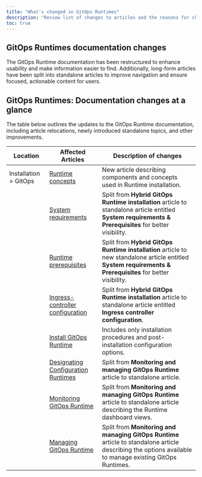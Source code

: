 ```yaml
---
title: "What's changed in GitOps Runtimes"
description: "Review list of changes to articles and the reasons for change"
toc: true
---
```


## GitOps Runtimes documentation changes

The GitOps Runtime documentation has been restructured to enhance usability and make information easier to find.  Additionally, long-form articles have been split into standalone articles to improve navigation and ensure focused, actionable content for users.

## GitOps Runtimes: Documentation changes at a glance
The table below outlines the updates to the GitOps Runtime documentation, including article relocations, newly introduced standalone topics, and other improvements.


| **Location**         |  **Affected Articles**   | **Description of changes**    |
|--------------------------|-----                 |----------------------------------------------------|
| Installation > GitOps    |[Runtime concepts]({{site.baseurl}}/docs/installation/gitops/runtime-concepts/)     | New article describing components and concepts used in Runtime installation. |
|                         |[System requirements]({{site.baseurl}}/docs/installation/gitops/runtime-system-requirements/)     | Split from **Hybrid GitOps Runtime installation** article to standalone article entitled **System requirements & Prerequisites** for better visibility. |
|        |[Runtime prerequisites]({{site.baseurl}}/docs/installation/gitops/runtime-system-requirements/)           | Split from **Hybrid GitOps Runtime installation** article to new standalone article entitled **System requirements & Prerequisites** for better visibility.          |
|                         |[Ingress-controller configuration]({{site.baseurl}}/docs/installation/gitops/runtime-ingress-configuration/)     | Split from **Hybrid GitOps Runtime installation** article to standalone article entitled **Ingress controller configuration**.          |
|                      | [Install GitOps Runtime]({{site.baseurl}}/docs/installation/gitops/hybrid-gitops-helm-installation/)            | Includes only installation procedures and post-installation configuration options.  |
|                      | [Designating Configuration Runtimes]({{site.baseurl}}/docs/installation/gitops/configuration-runtime/)            | Split from **Monitoring and managing GitOps Runtime** article to standalone article.  |
|                      | [Monitoring GitOps Runtime]({{site.baseurl}}/docs/installation/gitops/monitor-runtimes/)            | Split from **Monitoring and managing GitOps Runtime** article to standalone article describing the Runtime dashboard views.  |
|                      | [Managing GitOps Runtime]({{site.baseurl}}/docs/installation/gitops/manage-runtimes/)            | Split from **Monitoring and managing GitOps Runtime** article to standalone article describing the options available to manage existing GitOps Runtimes.  |
